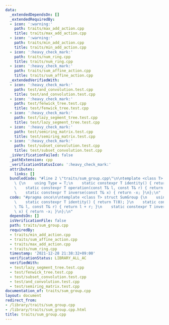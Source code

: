 ```yaml
---
data:
  _extendedDependsOn: []
  _extendedRequiredBy:
  - icon: ':warning:'
    path: traits/max_add_action.cpp
    title: traits/max_add_action.cpp
  - icon: ':warning:'
    path: traits/min_add_action.cpp
    title: traits/min_add_action.cpp
  - icon: ':heavy_check_mark:'
    path: traits/num_ring.cpp
    title: traits/num_ring.cpp
  - icon: ':heavy_check_mark:'
    path: traits/sum_affine_action.cpp
    title: traits/sum_affine_action.cpp
  _extendedVerifiedWith:
  - icon: ':heavy_check_mark:'
    path: test/and_convolution.test.cpp
    title: test/and_convolution.test.cpp
  - icon: ':heavy_check_mark:'
    path: test/fenwick_tree.test.cpp
    title: test/fenwick_tree.test.cpp
  - icon: ':heavy_check_mark:'
    path: test/lazy_segment_tree.test.cpp
    title: test/lazy_segment_tree.test.cpp
  - icon: ':heavy_check_mark:'
    path: test/semiring_matrix.test.cpp
    title: test/semiring_matrix.test.cpp
  - icon: ':heavy_check_mark:'
    path: test/subset_convolution.test.cpp
    title: test/subset_convolution.test.cpp
  _isVerificationFailed: false
  _pathExtension: cpp
  _verificationStatusIcon: ':heavy_check_mark:'
  attributes:
    links: []
  bundledCode: "#line 2 \"traits/sum_group.cpp\"\n\ntemplate <class T> struct SumGroup\
    \ {\n    using Type = T;\n    static constexpr T identity() { return T(0); }\n\
    \    static constexpr T operation(const T& l, const T& r) { return l + r; }\n\
    \    static constexpr T inverse(const T& x) { return -x; }\n};\n"
  code: "#pragma once\n\ntemplate <class T> struct SumGroup {\n    using Type = T;\n\
    \    static constexpr T identity() { return T(0); }\n    static constexpr T operation(const\
    \ T& l, const T& r) { return l + r; }\n    static constexpr T inverse(const T&\
    \ x) { return -x; }\n};\n"
  dependsOn: []
  isVerificationFile: false
  path: traits/sum_group.cpp
  requiredBy:
  - traits/min_add_action.cpp
  - traits/sum_affine_action.cpp
  - traits/max_add_action.cpp
  - traits/num_ring.cpp
  timestamp: '2021-12-28 21:38:32+09:00'
  verificationStatus: LIBRARY_ALL_AC
  verifiedWith:
  - test/lazy_segment_tree.test.cpp
  - test/fenwick_tree.test.cpp
  - test/subset_convolution.test.cpp
  - test/and_convolution.test.cpp
  - test/semiring_matrix.test.cpp
documentation_of: traits/sum_group.cpp
layout: document
redirect_from:
- /library/traits/sum_group.cpp
- /library/traits/sum_group.cpp.html
title: traits/sum_group.cpp
---
```

